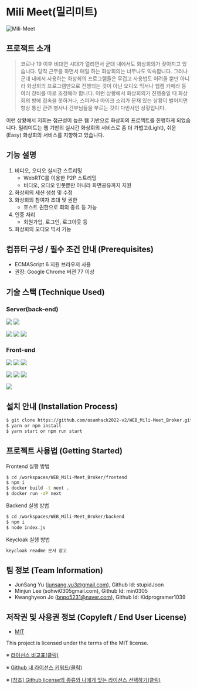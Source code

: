 # Mili Meet(밀리미트)
![Mili-Meet](https://user-images.githubusercontent.com/98392401/198857744-47c9666c-f5a1-4188-8fd7-5429032ae49a.png)

## 프로잭트 소개
> 코로나 19 이후 비대면 시대가 열리면서 군대 내에서도 화상회의가 잦아지고 있습니다. 당직 근무를 하면서 매일 하는 화상회의는 너무나도 익숙합니다. 그러나 군대 내에서 사용하는 화상회의 프로그램들은 무겁고 사용법도 어려울 뿐만 아니라 화상회의 프로그램만으로 진행되는 것이 아닌 오디오 믹서나 웹캠 카메라 등 여러 장비를 따로 조정해야 합니다. 이런 상황에서 화상회의가 진행중일 때 화상회의 방에 접속을 못하거나, 스피커나 마이크 소리가 문재 있는 상황이 벌어지면 항상 통신 관련 병사나 간부님들을 부르는 것이 다반사인 상황입니다.

이런 상황에서 저희는 접근성이 높은 웹 기반으로 화상회의 프로젝트를 진행하게 되었습니다.
밀리미트는 웹 기반의 실시간 화상회의 서비스로 좀 더 가볍고(Light), 쉬운(Easy) 화상회의 서비스를 지향하고 있습니다.

## 기능 설명
1. 비디오, 오디오 실시간 스트리밍
	- WebRTC를 이용한 P2P 스트리밍
	- 비디오, 오디오 인풋뿐만 아니라 화면공유까지 지원
2. 화상회의 세션 생성 및 수정
3. 화상회의 참여자 초대 및 권한
	- 호스트 권한으로 회의 종료 등 가능
4. 인증 처리
	- 회원가입, 로그인, 로그아웃 등
5. 화상회의 오디오 믹서 기능

## 컴퓨터 구성 / 필수 조건 안내 (Prerequisites)
* ECMAScript 6 지원 브라우저 사용
* 권장: Google Chrome 버젼 77 이상

## 기술 스택 (Technique Used)
### Server(back-end)
![](https://img.shields.io/badge/nodejs-339933?style=for-the-badge&logo=Node.js&logoColor=white)
![](https://img.shields.io/badge/express-000000?style=for-the-badge&logo=Express&logoColor=white)

![](https://img.shields.io/badge/webrtc-333333?style=for-the-badge&logo=WebRTC&logoColor=white)
![](https://img.shields.io/badge/socketio-010101?style=for-the-badge&logo=Socket.io&logoColor=white)
![](https://img.shields.io/badge/docker-2496ED?style=for-the-badge&logo=Docker&logoColor=white)


### Front-end
![](https://img.shields.io/badge/react-61DAFB?style=for-the-badge&logo=react&logoColor=black)
![](https://img.shields.io/badge/nextjs-000000?style=for-the-badge&logo=Next.js&logoColor=white)
![](https://img.shields.io/badge/mui-007FFF?style=for-the-badge&logo=MUI&logoColor=white)

![](https://img.shields.io/badge/typescript-3178C6?style=for-the-badge&logo=Typescript&logoColor=white)
![](https://img.shields.io/badge/eslint-4B32C3?style=for-the-badge&logo=ESLint&logoColor=white)
![](https://img.shields.io/badge/docker-2496ED?style=for-the-badge&logo=Docker&logoColor=white)

![](https://img.shields.io/badge/figma-F24E1E?style=for-the-badge&logo=Figma&logoColor=white)

## 설치 안내 (Installation Process)
```bash
$ git clone https://github.com/osamhack2022-v2/WEB_Mili-Meet_Broker.git
$ yarn or npm install
$ yarn start or npm run start
```

## 프로젝트 사용법 (Getting Started)

Frontend 실행 방법
```bash
$ cd /workspaces/WEB_Mili-Meet_Broker/frontend
$ npm i
$ docker build -t next .
$ docker run -dP next
```

Backend 실행 방법
```bash
$ cd /workspaces/WEB_Mili-Meet_Broker/backend
$ npm i
$ node index.js
```

Keycloak 실행 방법
```bash
keycloak readme 문서 참고
```

## 팀 정보 (Team Information)
- JunSang Yu (junsang.yu3@gmail.com), Github Id: stupidJoon
- Minjun Lee (sohwi0305gmail.com), Github Id: min0305
- Kwanghyeon Jo (bnpo5231@naver.com), Github Id: Kidprogramer1039

## 저작권 및 사용권 정보 (Copyleft / End User License)
 * [MIT](https://github.com/osam2020-WEB/Sample-ProjectName-TeamName/blob/master/license.md)

This project is licensed under the terms of the MIT license.

※ [라이선스 비교표(클릭)](https://olis.or.kr/license/compareGuide.do)

※ [Github 내 라이선스 키워드(클릭)](https://docs.github.com/en/github/creating-cloning-and-archiving-repositories/creating-a-repository-on-github/licensing-a-repository)

※ [\[참조\] Github license의 종류와 나에게 맞는 라이선스 선택하기(클릭)](https://flyingsquirrel.medium.com/github-license%EC%9D%98-%EC%A2%85%EB%A5%98%EC%99%80-%EB%82%98%EC%97%90%EA%B2%8C-%EB%A7%9E%EB%8A%94-%EB%9D%BC%EC%9D%B4%EC%84%A0%EC%8A%A4-%EC%84%A0%ED%83%9D%ED%95%98%EA%B8%B0-ae29925e8ff4)
